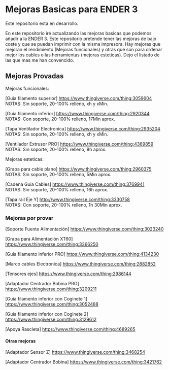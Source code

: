 # Mejoras Basicas para ENDER 3

Este repositorio esta en desarrollo.

En este repositorio iré actualizando las mejoras basicas que podemos añadir a la ENDER 3. Este repositorio pretende tener las mejoras de bajo coste y que se puedan imprimir con la misma impresora. Hay mejoras que mejoran el rendimiento (Mejoras funcionales) y otras que son para ordenar mejor los cables o las herramientas (mejoras esteticas). Dejo el listado de las que mas me han convencido.

## Mejoras Provadas  

Mejoras funcionales:  

[Guia filamento superior] https://www.thingiverse.com/thing:3059604   
NOTAS: Sin soporte, 20-100% relleno, xh y xMin.  

[Guia filamento inferior] https://www.thingiverse.com/thing:2920344    
NOTAS: Con soporte, 20-100% relleno, 17Min aprox.    

[Tapa Ventilador Electronica] https://www.thingiverse.com/thing:2935204   
NOTAS: Sin soporte, 20-100% relleno, xh y xMin.  

[Ventilador Extrusor PRO] https://www.thingiverse.com/thing:4369859    
NOTAS: Sin soporte, 20-100% relleno, 8h aprox.  


Mejoras esteticas:  

[Grapa para cable plano] https://www.thingiverse.com/thing:2960375    
NOTAS: Sin soporte, 20-100% relleno, 5Min aprox.    

[Cadena Guia Cables] https://www.thingiverse.com/thing:3769941    
NOTAS: Sin soporte, 20-100% relleno, 16h aprox.   

[Tapa rail Eje Y] http://www.thingiverse.com/thing:3330758   
NOTAS: Con soporte, 20-100% relleno, 1h 30Min aprox.  


### Mejoras por provar

[Soporte Fuente Alimentación] https://www.thingiverse.com/thing:3023240     

[Grapa para Alimentación XT60] https://www.thingiverse.com/thing:3366250  

[Guia filamento inferior PRO] https://www.thingiverse.com/thing:4134230     

[Marco cables Electronica] https://www.thingiverse.com/thing:2882852    

[Tensores ejes] https://www.thingiverse.com/thing:2986144    

[Adaptador Centrador Bobina PRO] https://www.thingiverse.com/thing:3209211      

[Guia filamento inferior con Coginete 1] https://www.thingiverse.com/thing:3052488     

[Guia filamento inferior con Coginete 2] https://www.thingiverse.com/thing:3129612    

[Apoya Rascleta] https://www.thingiverse.com/thing:4689265


#### Otras mejoras

[Adaptador Sensor Z] https://www.thingiverse.com/thing:3468254  

[Adaptador Centrador Bobina] https://www.thingiverse.com/thing:3421762   


